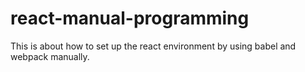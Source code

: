 # react-manual-programming
This is about how to set up the react environment by using babel and webpack manually. 
